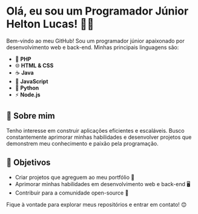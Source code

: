 
# Olá, eu sou um Programador Júnior Helton Lucas! 👨‍💻

Bem-vindo ao meu GitHub! Sou um programador júnior apaixonado por desenvolvimento web e back-end. Minhas principais linguagens são:

- 🐘 **PHP**
- 🌐 **HTML & CSS**
- ☕ **Java**
- 📝 **JavaScript**
- 🐍 **Python**
- ⚡ **Node.js**

## 🚀 Sobre mim
Tenho interesse em construir aplicações eficientes e escaláveis. Busco constantemente aprimorar minhas habilidades e desenvolver projetos que demonstrem meu conhecimento e paixão pela programação.

## 📌 Objetivos
- Criar projetos que agreguem ao meu portfólio 💼
- Aprimorar minhas habilidades em desenvolvimento web e back-end 🖥️
- Contribuir para a comunidade open-source 🤝

Fique à vontade para explorar meus repositórios e entrar em contato! 😊


